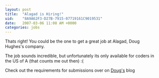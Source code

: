 ```yaml
---
layout: post
title:  "Alagad is Hiring!"
uid:	"8A9A62F3-D27B-7915-07719161C9019531"
date:   2007-03-06 11:08 AM +0000
categories: jobs
---
```

Thats right! You could be the one to get a great job at Alagad, Doug Hughes's company. 

The job sounds incredible, but unfortunately its only available for coders in the US of A (that counts me out then) :(

Check out the requirements for submissions over on <a href="http://www.doughughes.net/index.cfm?event=viewEntry&entryId=222">Doug's</a> blog